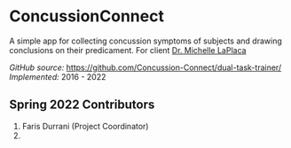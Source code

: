 # ConcussionConnect
A simple app for collecting concussion symptoms of subjects and drawing conclusions on their predicament. For client [Dr. Michelle LaPlaca](https://bme.gatech.edu/bme/faculty/Michelle-C.-LaPlaca)

*GitHub source:* https://github.com/Concussion-Connect/dual-task-trainer/
*Implemented:* 2016 - 2022

## Spring 2022 Contributors
1. Faris Durrani (Project Coordinator)
2. 
